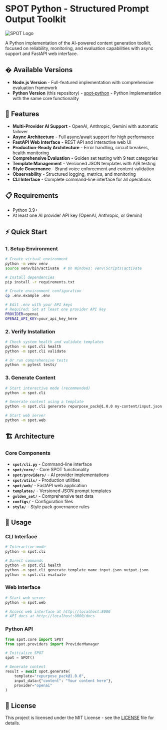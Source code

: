 # SPOT Python - Structured Prompt Output Toolkit

![SPOT Logo](../docs/spot-logo.png)

A Python implementation of the AI-powered content generation toolkit, focused on reliability, monitoring, and evaluation capabilities with async support and FastAPI web interface.

## � Available Versions

- **Node.js Version** - Full-featured implementation with comprehensive evaluation framework
- **Python Version** (this repository) - [spot-python](https://github.com/chrisminnick/spot-python) - Python implementation with the same core functionality

## 🚀 Features

- **Multi-Provider AI Support** - OpenAI, Anthropic, Gemini with automatic failover
- **Async Architecture** - Full async/await support for high performance
- **FastAPI Web Interface** - REST API and interactive web UI
- **Production-Ready Architecture** - Error handling, circuit breakers, health monitoring
- **Comprehensive Evaluation** - Golden set testing with 9 test categories
- **Template Management** - Versioned JSON templates with A/B testing
- **Style Governance** - Brand voice enforcement and content validation
- **Observability** - Structured logging, metrics, and monitoring
- **CLI Interface** - Complete command-line interface for all operations

## 📋 Requirements

- Python 3.9+
- At least one AI provider API key (OpenAI, Anthropic, or Gemini)

## ⚡ Quick Start

### 1. Setup Environment

```bash
# Create virtual environment
python -m venv venv
source venv/bin/activate  # On Windows: venv\Scripts\activate

# Install dependencies
pip install -r requirements.txt

# Create environment configuration
cp .env.example .env

# Edit .env with your API keys
# Required: Set at least one provider API key
PROVIDER=openai
OPENAI_API_KEY=your_api_key_here
```

### 2. Verify Installation

```bash
# Check system health and validate templates
python -m spot.cli health
python -m spot.cli validate

# Or run comprehensive tests
python -m pytest tests/
```

### 3. Generate Content

```bash
# Start interactive mode (recommended)
python -m spot.cli

# Generate content using a template
python -m spot.cli generate repurpose_pack@1.0.0 my-content/input.json output.json

# Start web server
python -m spot.web
```

## 🏗️ Architecture

### Core Components

- **`spot/cli.py`** - Command-line interface
- **`spot/core/`** - Core SPOT functionality
- **`spot/providers/`** - AI provider implementations
- **`spot/utils/`** - Production utilities
- **`spot/web/`** - FastAPI web application
- **`templates/`** - Versioned JSON prompt templates
- **`golden_set/`** - Comprehensive test data
- **`configs/`** - Configuration files
- **`style/`** - Style pack governance rules

## 🤖 Usage

### CLI Interface

```bash
# Interactive mode
python -m spot.cli

# Direct commands
python -m spot.cli health
python -m spot.cli generate template_name input.json output.json
python -m spot.cli evaluate
```

### Web Interface

```bash
# Start web server
python -m spot.web

# Access web interface at http://localhost:8000
# API docs at http://localhost:8000/docs
```

### Python API

```python
from spot.core import SPOT
from spot.providers import ProviderManager

# Initialize SPOT
spot = SPOT()

# Generate content
result = await spot.generate(
    template="repurpose_pack@1.0.0",
    input_data={"content": "Your content here"},
    provider="openai"
)
```

## 📄 License

This project is licensed under the MIT License - see the [LICENSE](LICENSE) file for details.
